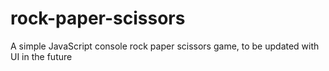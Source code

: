# rock-paper-scissors
A simple JavaScript console rock paper scissors game, to be updated with UI in the future

